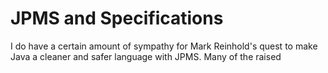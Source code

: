 # JPMS and Specifications

I do have a certain amount of sympathy for Mark Reinhold's quest to make Java a cleaner and safer language with JPMS. Many of the raised 
